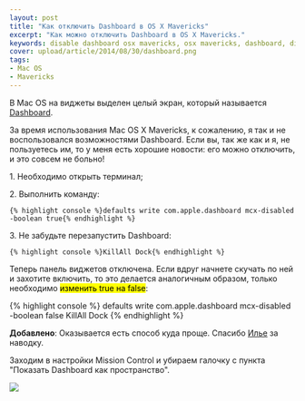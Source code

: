 ```yaml
---
layout: post
title: "Как отключить Dashboard в OS X Mavericks"
excerpt: "Как можно отключить Dashboard в OS X Mavericks."
keywords: disable dashboard osx mavericks, osx mavericks, dashboard, disable dashboard
cover: upload/article/2014/08/30/dashboard.png
tags:
- Mac OS
- Mavericks
---
```


В Mac OS на виджеты выделен целый экран, который называется [Dashboard](http://support.apple.com/kb/ht2492).

За время использования Mac OS X Mavericks, к сожалению, я так и не воспользовался возможностями Dashboard.
Если вы, так же как и я, не пользуетесь им, то у меня есть хорошие новости: eго можно отключить, и это совсем не больно!

<p>1. Необходимо открыть терминал;</p>
<p>2. Выполнить команду:</p>

    {% highlight console %}defaults write com.apple.dashboard mcx-disabled -boolean true{% endhighlight %}

<p>3. Не забудьте перезапустить Dashboard:</p>

    {% highlight console %}KillAll Dock{% endhighlight %}

Теперь панель виджетов отключена. Если вдруг начнете скучать по ней и захотите включить,
то это делается аналогичным образом, только необходимо <mark>изменить true на false</mark>:

{% highlight console %}
defaults write com.apple.dashboard mcx-disabled -boolean false
KillAll Dock
{% endhighlight %}

**Добавлено**: Оказывается есть способ куда проще. Спасибо [Илье](http://gorenburg.com/ "Илья Горенбург") за наводку.

Заходим в настройки Mission Control и убираем галочку с пункта "Показать Dashboard как пространство".

<img class="original" src="{{site.url}}/upload/article/2014/08/30/mission-control.png" atl="Показать Dashboard как пространство">
